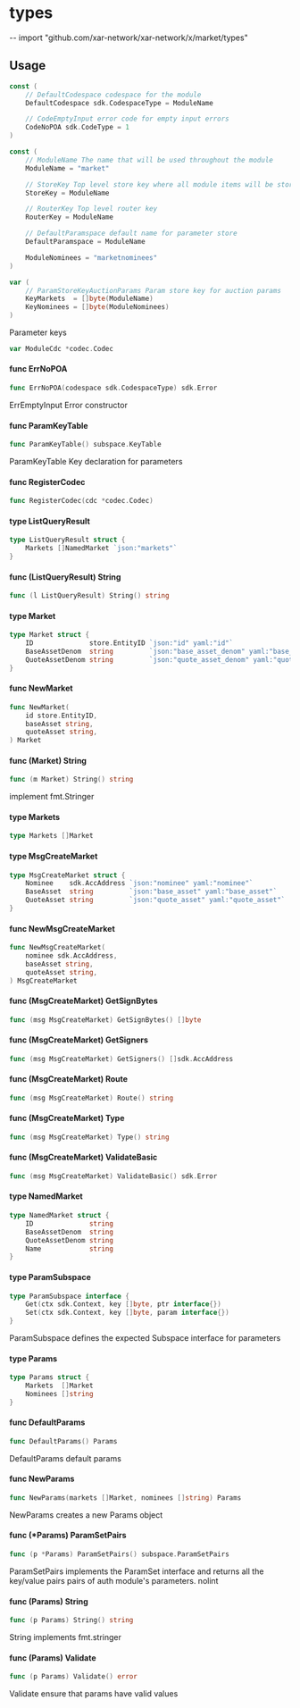 # types
--
    import "github.com/xar-network/xar-network/x/market/types"


## Usage

```go
const (
	// DefaultCodespace codespace for the module
	DefaultCodespace sdk.CodespaceType = ModuleName

	// CodeEmptyInput error code for empty input errors
	CodeNoPOA sdk.CodeType = 1
)
```

```go
const (
	// ModuleName The name that will be used throughout the module
	ModuleName = "market"

	// StoreKey Top level store key where all module items will be stored
	StoreKey = ModuleName

	// RouterKey Top level router key
	RouterKey = ModuleName

	// DefaultParamspace default name for parameter store
	DefaultParamspace = ModuleName

	ModuleNominees = "marketnominees"
)
```

```go
var (
	// ParamStoreKeyAuctionParams Param store key for auction params
	KeyMarkets  = []byte(ModuleName)
	KeyNominees = []byte(ModuleNominees)
)
```
Parameter keys

```go
var ModuleCdc *codec.Codec
```

#### func  ErrNoPOA

```go
func ErrNoPOA(codespace sdk.CodespaceType) sdk.Error
```
ErrEmptyInput Error constructor

#### func  ParamKeyTable

```go
func ParamKeyTable() subspace.KeyTable
```
ParamKeyTable Key declaration for parameters

#### func  RegisterCodec

```go
func RegisterCodec(cdc *codec.Codec)
```

#### type ListQueryResult

```go
type ListQueryResult struct {
	Markets []NamedMarket `json:"markets"`
}
```


#### func (ListQueryResult) String

```go
func (l ListQueryResult) String() string
```

#### type Market

```go
type Market struct {
	ID              store.EntityID `json:"id" yaml:"id"`
	BaseAssetDenom  string         `json:"base_asset_denom" yaml:"base_asset_denom"`
	QuoteAssetDenom string         `json:"quote_asset_denom" yaml:"quote_asset_denom"`
}
```


#### func  NewMarket

```go
func NewMarket(
	id store.EntityID,
	baseAsset string,
	quoteAsset string,
) Market
```

#### func (Market) String

```go
func (m Market) String() string
```
implement fmt.Stringer

#### type Markets

```go
type Markets []Market
```


#### type MsgCreateMarket

```go
type MsgCreateMarket struct {
	Nominee    sdk.AccAddress `json:"nominee" yaml:"nominee"`
	BaseAsset  string         `json:"base_asset" yaml:"base_asset"`
	QuoteAsset string         `json:"quote_asset" yaml:"quote_asset"`
}
```


#### func  NewMsgCreateMarket

```go
func NewMsgCreateMarket(
	nominee sdk.AccAddress,
	baseAsset string,
	quoteAsset string,
) MsgCreateMarket
```

#### func (MsgCreateMarket) GetSignBytes

```go
func (msg MsgCreateMarket) GetSignBytes() []byte
```

#### func (MsgCreateMarket) GetSigners

```go
func (msg MsgCreateMarket) GetSigners() []sdk.AccAddress
```

#### func (MsgCreateMarket) Route

```go
func (msg MsgCreateMarket) Route() string
```

#### func (MsgCreateMarket) Type

```go
func (msg MsgCreateMarket) Type() string
```

#### func (MsgCreateMarket) ValidateBasic

```go
func (msg MsgCreateMarket) ValidateBasic() sdk.Error
```

#### type NamedMarket

```go
type NamedMarket struct {
	ID              string
	BaseAssetDenom  string
	QuoteAssetDenom string
	Name            string
}
```


#### type ParamSubspace

```go
type ParamSubspace interface {
	Get(ctx sdk.Context, key []byte, ptr interface{})
	Set(ctx sdk.Context, key []byte, param interface{})
}
```

ParamSubspace defines the expected Subspace interface for parameters

#### type Params

```go
type Params struct {
	Markets  []Market
	Nominees []string
}
```


#### func  DefaultParams

```go
func DefaultParams() Params
```
DefaultParams default params

#### func  NewParams

```go
func NewParams(markets []Market, nominees []string) Params
```
NewParams creates a new Params object

#### func (*Params) ParamSetPairs

```go
func (p *Params) ParamSetPairs() subspace.ParamSetPairs
```
ParamSetPairs implements the ParamSet interface and returns all the key/value
pairs pairs of auth module's parameters. nolint

#### func (Params) String

```go
func (p Params) String() string
```
String implements fmt.stringer

#### func (Params) Validate

```go
func (p Params) Validate() error
```
Validate ensure that params have valid values
